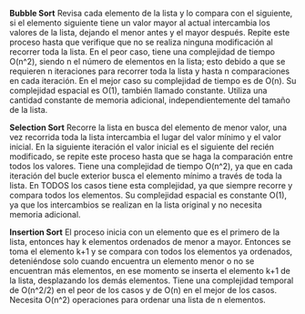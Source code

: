 **Bubble Sort**
Revisa cada elemento de la lista y lo compara con el siguiente, si el elemento siguiente tiene un valor
mayor al actual intercambia los valores de la lista, dejando el menor antes y el mayor después.
Repite este proceso hasta que verifique que no se realiza ninguna modificación al recorrer toda la lista.
En el peor caso, tiene una complejidad de tiempo O(n^2), siendo n el número de elementos en la lista;
esto debido a que se requieren n iteraciones para recorrer toda la lista y hasta n comparaciones en cada iteración.
En el mejor caso su complejidad de tiempo es de O(n).
Su complejidad espacial es O(1), también llamado constante. Utiliza una cantidad constante de memoria adicional,
independientemente del tamaño de la lista.


**Selection Sort**
Recorre la lista en busca del elemento de menor valor, una vez recorrida toda la lista intercambia el lugar del valor mínimo 
y el valor inicial. En la siguiente iteración el valor inicial es el siguiente del recién modificado, se repite este proceso 
hasta que se haga la comparación entre todos los valores.
Tiene una complejidad de tiempo O(n^2), ya que en cada iteración del bucle exterior busca el elemento mínimo a través de 
toda la lista. En TODOS los casos tiene esta complejidad, ya que siempre recorre y compara todos los elementos.
Su complejidad espacial es constante O(1), ya que los intercambios se realizan en la lista original y no necesita memoria adicional.


**Insertion Sort**
El proceso inicia con un elemento que es el primero de la lista, entonces hay k elementos ordenados de menor a mayor.
Entonces se toma el elemento k+1 y se compara con todos los elementos ya ordenados, deteniéndose solo cuando encuentra un elemento
menor o no se encuentran más elementos, en ese momento se inserta el elemento k+1 de la lista, desplazando los demás elementos.
Tiene una complejidad temporal de O(n^2/2) en el peor de los casos y de O(n) en el mejor de los casos.
Necesita O(n^2) operaciones para ordenar una lista de n elementos.